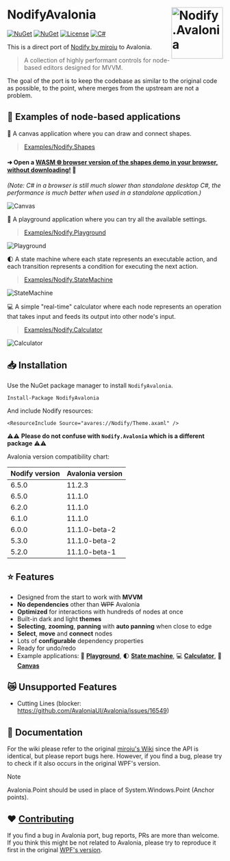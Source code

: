 
# NodifyAvalonia <img src="https://github.com/BAndysc/nodify-avalonia/assets/5689666/3b9fe4bd-30c8-4ac7-9b4c-5f1864b83e41" width="120px" alt="Nodify.Avalonia" align="right">

[![NuGet](https://img.shields.io/nuget/v/NodifyAvalonia?style=for-the-badge&logo=nuget&label=release)](https://www.nuget.org/packages/NodifyAvalonia/)
[![NuGet](https://img.shields.io/nuget/dt/NodifyAvalonia?label=downloads&style=for-the-badge&logo=nuget)](https://www.nuget.org/packages/NodifyAvalonia)
[![License](https://img.shields.io/github/license/bandysc/nodify-avalonia?style=for-the-badge)](https://github.com/bandysc/nodify-avalonia/blob/master/LICENSE)
[![C#](https://img.shields.io/static/v1?label=docs&message=WIP&color=orange&style=for-the-badge)](https://github.com/miroiu/nodify/wiki)

This is a direct port of [Nodify by miroiu](https://github.com/miroiu/nodify) to Avalonia. 

> A collection of highly performant controls for node-based editors designed for MVVM.

The goal of the port is to keep the codebase as similar to the original code as possible, to the point, where merges from the upstream are not a problem.

## 🚀 Examples of node-based applications

🔶 A canvas application where you can draw and connect shapes.

> [Examples/Nodify.Shapes](Examples/Nodify.Shapes)

#### ➜ Open a [WASM 🌐 browser version of the shapes demo in your browser, without downloading!](https://avalonia-port.nodify-avalonia.pages.dev/) 🚀

_(Note: C# in a browser is still much slower than standalone desktop C#, the performance is much better when used in a standalone application.)_

![Canvas](https://i.imgur.com/fIf8ACd.gif)

🎨 A playground application where you can try all the available settings.

> [Examples/Nodify.Playground](Examples/Nodify.Playground)

![Playground](https://i.imgur.com/jdAwDeh.gif)

🌓 A state machine where each state represents an executable action, and each transition represents a condition for executing the next action.

> [Examples/Nodify.StateMachine](Examples/Nodify.StateMachine)

![StateMachine](https://i.imgur.com/UU0TQxe.gif)

💻 A simple "real-time" calculator where each node represents an operation that takes input and feeds its output into other node's input.

> [Examples/Nodify.Calculator](Examples/Nodify.Calculator)

![Calculator](https://i.imgur.com/rup58xn.gif)

## 📥 Installation
Use the NuGet package manager to install `NodifyAvalonia`.

```
Install-Package NodifyAvalonia
```

And include Nodify resources:

```
<ResourceInclude Source="avares://Nodify/Theme.axaml" />
```

⚠️⚠️ **Please do not confuse with `Nodify.Avalonia` which is a different package** ⚠️⚠️

Avalonia version compatibility chart:

| Nodify version | Avalonia version |
|----------------|------------------|
| 6.5.0          | 11.2.3           |
| 6.5.0          | 11.1.0           |
| 6.2.0          | 11.1.0           |
| 6.1.0          | 11.1.0           |
| 6.0.0          | 11.1.0-beta-2    |
| 5.3.0          | 11.1.0-beta-2    |
| 5.2.0          | 11.1.0-beta-1    |

## ⭐️ Features
 
 - Designed from the start to work with **MVVM**
 - **No dependencies** other than ~~WPF~~ Avalonia
 - **Optimized** for interactions with hundreds of nodes at once
 - Built-in dark and light **themes**
 - **Selecting**, **zooming**, **panning** with **auto panning** when close to edge
 - **Select**, **move** and **connect** nodes
 - Lots of **configurable** dependency properties
 - Ready for undo/redo
 - Example applications: 🎨 [**Playground**](Examples/Nodify.Playground), 🌓 [**State machine**](Examples/Nodify.StateMachine), 💻 [**Calculator**](Examples/Nodify.Calculator), 🔶 [**Canvas**](Examples/Nodify.Shapes)

## 😿 Unsupported Features

 - Cutting Lines (blocker: https://github.com/AvaloniaUI/Avalonia/issues/16549)

## 📝 Documentation

For the wiki please refer to the original [miroiu's Wiki](https://github.com/miroiu/nodify/wiki) since the API is identical, but please report bugs here. However, if you find a bug, please try to check if it also occurs in the original WPF's version.

> [!NOTE]  
> Avalonia.Point should be used in place of System.Windows.Point (Anchor points).

## ❤️ [Contributing](CONTRIBUTING.md)

If you find a bug in Avalonia port, bug reports, PRs are more than welcome. If you think this might be not related to Avalonia, please try to reproduce it first in the original [WPF's version](https://github.com/miroiu/nodify).
